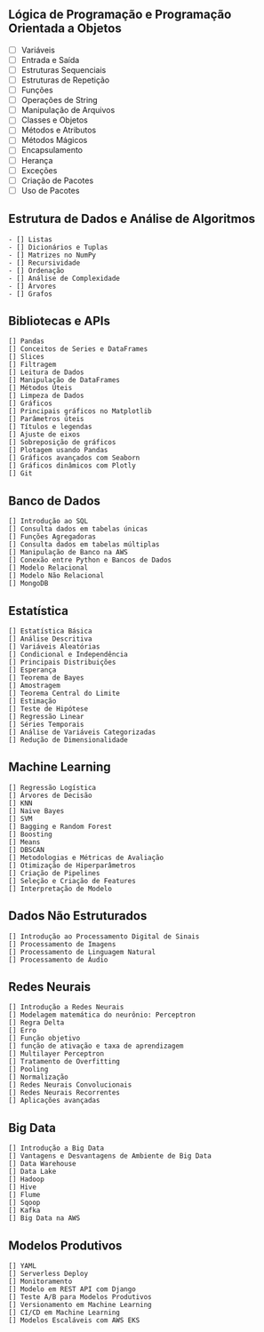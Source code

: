 ## Lógica de Programação e Programação Orientada a Objetos
- [ ] Variáveis
- [ ] Entrada e Saída
- [ ] Estruturas Sequenciais
- [ ] Estruturas de Repetição
- [ ] Funções
- [ ] Operações de String
- [ ] Manipulação de Arquivos
- [ ] Classes e Objetos
- [ ] Métodos e Atributos
- [ ] Métodos Mágicos
- [ ] Encapsulamento
- [ ] Herança
- [ ] Exceções
- [ ] Criação de Pacotes
- [ ] Uso de Pacotes

## Estrutura de Dados e Análise de Algoritmos
	- [] Listas
	- [] Dicionários e Tuplas
	- [] Matrizes no NumPy
	- [] Recursividade
	- [] Ordenação
	- [] Análise de Complexidade
	- [] Árvores
	- [] Grafos

## Bibliotecas e APIs
	[] Pandas
	[] Conceitos de Series e DataFrames
	[] Slices
	[] Filtragem
	[] Leitura de Dados
	[] Manipulação de DataFrames
	[] Métodos Úteis
	[] Limpeza de Dados
	[] Gráficos
	[] Principais gráficos no Matplotlib
	[] Parâmetros úteis
	[] Títulos e legendas
	[] Ajuste de eixos
	[] Sobreposição de gráficos
	[] Plotagem usando Pandas
	[] Gráficos avançados com Seaborn
	[] Gráficos dinâmicos com Plotly
	[] Git

## Banco de Dados
	[] Introdução ao SQL
	[] Consulta dados em tabelas únicas
	[] Funções Agregadoras
	[] Consulta dados em tabelas múltiplas
	[] Manipulação de Banco na AWS
	[] Conexão entre Python e Bancos de Dados
	[] Modelo Relacional
	[] Modelo Não Relacional
	[] MongoDB

## Estatística
	[] Estatística Básica
	[] Análise Descritiva
	[] Variáveis Aleatórias
	[] Condicional e Independência
	[] Principais Distribuições
	[] Esperança
	[] Teorema de Bayes
	[] Amostragem
	[] Teorema Central do Limite
	[] Estimação
	[] Teste de Hipótese
	[] Regressão Linear
	[] Séries Temporais
	[] Análise de Variáveis Categorizadas
	[] Redução de Dimensionalidade

## Machine Learning
	[] Regressão Logística
	[] Árvores de Decisão
	[] KNN
	[] Naive Bayes
	[] SVM
	[] Bagging e Random Forest
	[] Boosting
	[] Means
	[] DBSCAN
	[] Metodologias e Métricas de Avaliação
	[] Otimização de Hiperparâmetros
	[] Criação de Pipelines
	[] Seleção e Criação de Features
	[] Interpretação de Modelo

## Dados Não Estruturados
	[] Introdução ao Processamento Digital de Sinais
	[] Processamento de Imagens
	[] Processamento de Linguagem Natural
	[] Processamento de Áudio

## Redes Neurais
	[] Introdução a Redes Neurais
	[] Modelagem matemática do neurônio: Perceptron
	[] Regra Delta
	[] Erro
	[] Função objetivo
	[] função de ativação e taxa de aprendizagem
	[] Multilayer Perceptron
	[] Tratamento de Overfitting
	[] Pooling
	[] Normalização
	[] Redes Neurais Convolucionais
	[] Redes Neurais Recorrentes
	[] Aplicações avançadas

## Big Data
	[] Introdução a Big Data
	[] Vantagens e Desvantagens de Ambiente de Big Data
	[] Data Warehouse
	[] Data Lake
	[] Hadoop
	[] Hive
	[] Flume
	[] Sqoop
	[] Kafka
	[] Big Data na AWS

## Modelos Produtivos
	[] YAML
	[] Serverless Deploy
	[] Monitoramento
	[] Modelo em REST API com Django
	[] Teste A/B para Modelos Produtivos
	[] Versionamento em Machine Learning
	[] CI/CD em Machine Learning
	[] Modelos Escaláveis com AWS EKS

